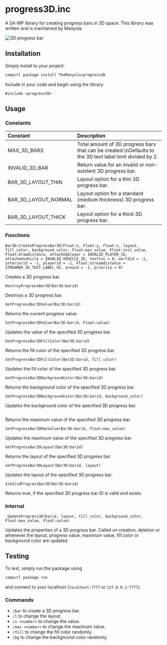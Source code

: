 # progress3D.inc

A SA-MP library for creating progress bars in 3D space. This library was written and is maintained by Manyula.

![3D progress bar](https://www2.pic-upload.de/thumb/35895015/progress3D.png)

## Installation

Simply install to your project:

```bash
sampctl package install TheManyula/progress3D
```

Include in your code and begin using the library:

```pawn
#include <progress3D>
```

## Usage

### Constants

| Constant             | Description                                                                                              |
| :------------------- | :------------------------------------------------------------------------------------------------------- |
| MAX_3D_BARS          | Total amount of 3D progress bars that can be created.\nDefaults to the 3D text label limit divided by 2. |
| INVALID_3D_BAR       | Return value for an invalid or non-existent 3D progress bar.                                             |
| BAR_3D_LAYOUT_THIN   | Layout option for a thin 3D progress bar.                                                                |
| BAR_3D_LAYOUT_NORMAL | Layout option for a standard (medium thickness) 3D progress bar.                                         |
| BAR_3D_LAYOUT_THICK  | Layout option for a thick 3D progress bar.                                                               |

### Functions

```pawn
Bar3D:CreateProgressBar3D(Float:x, Float:y, Float:z, layout, fill_color, background_color, Float:max_value, Float:init_value, Float:drawdistance, attachedplayer = INVALID_PLAYER_ID, attachedvehicle = INVALID_VEHICLE_ID, testlos = 0, worldid = -1, interiorid = -1, playerid = -1, Float:streamdistance = STREAMER_3D_TEXT_LABEL_SD, areaid = -1, priority = 0)
```

Creates a 3D progress bar.

```pawn
DestroyProgressBar3D(Bar3D:barid)
```

Destroys a 3D progress bar.

```pawn
GetProgressBar3DValue(Bar3D:barid)
```

Returns the current progress value.

```pawn
SetProgressBar3DValue(Bar3D:barid, Float:value)
```

Updates the value of the specified 3D progress bar.

```pawn
GetProgressBar3DFillColor(Bar3D:barid)
```

Returns the fill color of the specified 3D progress bar.

```pawn
SetProgressBar3DFillColor(Bar3D:barid, fill_color)
```

Updates the fill color of the specified 3D progress bar.

```pawn
GetProgressBar3DBackgroundColor(Bar3D:barid)
```

Returns the background color of the specified 3D progress bar.

```pawn
SetProgressBar3DBackgroundColor(Bar3D:barid, background_color)
```

Updates the background color of the specified 3D progress bar.

```pawnGetProgressBar3DMaxValue(Bar3D:barid)
```

Returns the maximum value of the specified 3D progress bar.

```pawn
SetProgressBar3DMaxValue(Bar3D:barid, Float:max_value)
```

Updates the maximum value of the specified 3D progress bar.

```pawn
GetProgressBar3DLayout(Bar3D:barid)
```

Returns the layout of the specified 3D progress bar.

```pawn
SetProgressBar3DLayout(Bar3D:barid, layout)
```

Updates the layout of the specified 3D progress bar.

```pawn
IsValidProgressBar3D(Bar3D:barid)
```

Returns true, if the specified 3D progress bar ID is valid and exists.

### Internal

```pawn
_UpdateProgress3D(barid, layout, fill_color, background_color, Float:max_value, Float:value)
```

Updates the properties of a 3D progress bar. Called on creation, deletion or whenever the layout, progress value, maximum value, fill color or background color are updated.

## Testing

To test, simply run the package using

```bash
sampctl package run
```

and connect to your localhost (`localhost:7777` or `127.0.0.1:7777`).

### Commands

* `/bar` to create a 3D progress bar.
* `/l` to change the layout.
* `/v <number>` to change the value.
* `/max <number>` to change the maximum value.
* `/fill` to change the fill color randomly.
* `/bg` to change the background color randomly.
